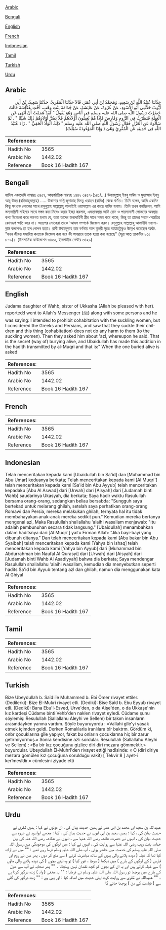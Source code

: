[Arabic](#arabic)

[Bengali](#bengali)

[English](#english)

[French](#french)

[Indonesian](#indonesian)

[Tamil](#tamil)

[Turkish](#turkish)

[Urdu](#urdu)

## Arabic


<div dir="rtl" lang="ar" style={{fontSize:'larger',backgroundColor:'#f8f9fa',padding:20}}>
حَدَّثَنَا عُبَيْدُ اللَّهِ بْنُ سَعِيدٍ، وَمُحَمَّدُ بْنُ أَبِي عُمَرَ، قَالاَ حَدَّثَنَا الْمُقْرِئُ، حَدَّثَنَا سَعِيدُ، بْنُ أَبِي أَيُّوبَ حَدَّثَنِي أَبُو الأَسْوَدِ، عَنْ عُرْوَةَ، عَنْ عَائِشَةَ، عَنْ جُدَامَةَ بِنْتِ وَهْبٍ، أُخْتِ عُكَّاشَةَ قَالَتْ حَضَرْتُ رَسُولَ اللَّهِ صلى الله عليه وسلم فِي أُنَاسٍ وَهُوَ يَقُولُ ‏"‏ لَقَدْ هَمَمْتُ أَنْ أَنْهَى عَنِ الْغِيلَةِ فَنَظَرْتُ فِي الرُّومِ وَفَارِسَ فَإِذَا هُمْ يُغِيلُونَ أَوْلاَدَهُمْ فَلاَ يَضُرُّ أَوْلاَدَهُمْ ذَلِكَ شَيْئًا ‏"‏ ‏.‏ ثُمَّ سَأَلُوهُ عَنِ الْعَزْلِ فَقَالَ رَسُولُ اللَّهِ صلى الله عليه وسلم ‏"‏ ذَلِكَ الْوَأْدُ الْخَفِيُّ ‏"‏ ‏.‏ زَادَ عُبَيْدُ اللَّهِ فِي حَدِيثِهِ عَنِ الْمُقْرِئِ وَهْىَ ‏(‏ وَإِذَا الْمَوْءُودَةُ سُئِلَتْ‏)‏
</div>
<div style={{backgroundColor:'#f8f9fa',padding:20, marginBottom: 10}}><table> <thead> <tr> <th>References:</th> <th></th> </tr> </thead> <tbody><tr><td>Hadith No</td><td>3565</td></tr><tr><td>Arabic No</td><td>1442.02</td></tr><tr><td>Reference</td><td>Book 16 Hadith 167</td></tr></tbody></table></div>

## Bengali


<div dir="ltr" lang="bn" style={{fontSize:'larger',backgroundColor:'#f8f9fa',padding:20}}>
হাদিস একাডেমি নাম্বারঃ ৩৪৫৭, আন্তর্জাতিক নাম্বারঃ ১৪৪২ ৩৪৫৭-(১৪১/...) উবায়দুল্লাহ্ ইবনু সাঈদ ও মুহাম্মাদ ইবনু আবূ উমর (রহিমাহুমাল্লাহ) ..... উকাশার ভগ্নি জুদামাহ্ বিনতু ওয়াহব (রাযিঃ) থেকে বর্ণিত। তিনি বলেন, আমি একদিন কিছু সংখ্যক লোকের সাথে রসূলুল্লাহ সাল্লাল্লাহু আলাইহি ওয়াসাল্লাম এর কাছে হাযির হলাম। তিনি তখন বলছিলেন, আমি স্তন্যদায়িনী মহিলার সাথে সঙ্গম করা নিষেধ করার ইচ্ছা করলাম, এমতাবস্থায় আমি রোম ও পারস্যবাসী লোকদের অবস্থার কথা বিবেচনা করে অবগত হলাম যে, তারা তাদের স্তন্যদায়িনী স্ত্রীর সাথে সঙ্গম করে থাকে, কিন্তু তা তাদের সন্তান-সন্ততির কোনরূপ ক্ষতি করে না। অতঃপর লোকেরা তাকে ‘আযল সম্পর্কে জিজ্ঞেস করল। রসূলুল্লাহ সাল্লাল্লাহু আলাইহি ওয়াসাল্লাম বললেনঃ তা হল গোপন হত্যা। রাবী উবায়দুল্লাহ তার বর্ণনায় আল মুকরী সূত্রে আয়াতটুকুও উল্লেখ করেছেন অর্থাৎ "যখন জীবন্ত সমাধিস্থ কন্যাকে জিজ্ঞেস করা হবে কী অপরাধে তাকে হত্যা করা হয়েছে" (সূরা আত্ তাকভীর ৮১ঃ ৮-৯)। (ইসলামিক ফাউন্ডেশন ৩৪৩০, ইসলামীক সেন্টার ৩৪২৯)
</div>
<div style={{backgroundColor:'#f8f9fa',padding:20, marginBottom: 10}}><table> <thead> <tr> <th>References:</th> <th></th> </tr> </thead> <tbody><tr><td>Hadith No</td><td>3565</td></tr><tr><td>Arabic No</td><td>1442.02</td></tr><tr><td>Reference</td><td>Book 16 Hadith 167</td></tr></tbody></table></div>

## English


<div dir="ltr" lang="en" style={{fontSize:'larger',backgroundColor:'#f8f9fa',padding:20}}>
Judama daughter of Wahb, sister of Ukkasha (Allah be pleased with her). reported:I went to Allah's Messenger (ﷺ) along with some persons and he was saying: I intended to prohibit cohabitation with the suckling women, but I considered the Greeks and Persians, and saw that they suckle their children and this thing (cohabitation) does not do any harm to them (to the suckling women). Then they asked him about 'azl, whereupon he said. That is the secret (way of) burying alive, and Ubaidullah has made this addition in the hadith transmitted by al-Muqri and that is:" When the one buried alive is asked
</div>
<div style={{backgroundColor:'#f8f9fa',padding:20, marginBottom: 10}}><table> <thead> <tr> <th>References:</th> <th></th> </tr> </thead> <tbody><tr><td>Hadith No</td><td>3565</td></tr><tr><td>Arabic No</td><td>1442.02</td></tr><tr><td>Reference</td><td>Book 16 Hadith 167</td></tr></tbody></table></div>

## French


<div dir="ltr" lang="fr" style={{fontSize:'larger',backgroundColor:'#f8f9fa',padding:20}}>

</div>
<div style={{backgroundColor:'#f8f9fa',padding:20, marginBottom: 10}}><table> <thead> <tr> <th>References:</th> <th></th> </tr> </thead> <tbody><tr><td>Hadith No</td><td>3565</td></tr><tr><td>Arabic No</td><td>1442.02</td></tr><tr><td>Reference</td><td>Book 16 Hadith 167</td></tr></tbody></table></div>

## Indonesian


<div dir="ltr" lang="id" style={{fontSize:'larger',backgroundColor:'#f8f9fa',padding:20}}>
Telah menceritakan kepada kami [Ubaidullah bin Sa'id] dan [Muhammad bin Abu Umar] keduanya berkata; Telah menceritakan kepada kami [Al Muqri'] telah menceritakan kepada kami [Sa'id bin Abu Ayyub] telah menceritakan kepadaku [Abu Al Aswad] dari [Urwah] dari [Aisyah] dari [Judamah binti Wahb] saudarinya Ukasyah, dia berkata; Saya hadir waktu Rasulullah bersama orang-orang, sedangkan beliau bersabda: "Sungguh saya bertekad untuk melarang ghilah, setelah saya perhatikan orang-orang Romawi dan Persia, mereka melakukan ghilah, ternyata hal itu tidak membahayakan anak-anak mereka sedikit pun." Kemudian mereka bertanya mengenai azl, Maka Rasulullah shallallahu 'alaihi wasallam menjawab: "Itu adalah pembunuhan secara tidak langsung." [Ubaidullah] menambahkan dalam haditsnya dari [Al Muqri'] yaitu Firman Allah: "Jika bayi-bayi yang dibunuh ditanya." Dan telah menceritakan kepada kami [Abu bakar bin Abu Syaibah] telah menceritakan kepada kami [Yahya bin Ishaq] telah menceritakan kepada kami [Yahya bin Ayyub] dari [Muhammad bin Abdurrahman bin Naufal Al Qurasyi] dari [Urwah] dari [Aisyah] dari [Judamah binti Wahb Al Asadiyyah] bahwa dia berkata; Saya mendengar Rasulullah shallallahu 'alaihi wasallam, kemudian dia menyebutkan seperti hadits Sa'id bin Ayyub tentang azl dan ghilah, namun dia menggunakan kata Al Ghiyal
</div>
<div style={{backgroundColor:'#f8f9fa',padding:20, marginBottom: 10}}><table> <thead> <tr> <th>References:</th> <th></th> </tr> </thead> <tbody><tr><td>Hadith No</td><td>3565</td></tr><tr><td>Arabic No</td><td>1442.02</td></tr><tr><td>Reference</td><td>Book 16 Hadith 167</td></tr></tbody></table></div>

## Tamil


<div dir="ltr" lang="ta" style={{fontSize:'larger',backgroundColor:'#f8f9fa',padding:20}}>

</div>
<div style={{backgroundColor:'#f8f9fa',padding:20, marginBottom: 10}}><table> <thead> <tr> <th>References:</th> <th></th> </tr> </thead> <tbody><tr><td>Hadith No</td><td>3565</td></tr><tr><td>Arabic No</td><td>1442.02</td></tr><tr><td>Reference</td><td>Book 16 Hadith 167</td></tr></tbody></table></div>

## Turkish


<div dir="ltr" lang="tr" style={{fontSize:'larger',backgroundColor:'#f8f9fa',padding:20}}>
Bize Ubeydullah b. Saîd iîe Muhammed b. Ebî Ömer rivayet ettiler. (Dedilerki): Bize El-Mukri rivayet etli. (Dediki): Bise Saîd b. Ebu Eyyub rivayet etli. (Dediki): Bana Ebu'l-Esved, Urve'den, o da Aişe'den, o da Ukkaşe'nin kız kardeşi Cüdame binti Vehb'den naklen rivayet eyledi. Cüdame şunu söylemiş: ResuIullah (Sallallahu Aleyhi ve Sellem) bir takım insanların arasındayken yanına vardım. Şöyîe buyuruyordu : «Vallahi gîle'yi yasak etmek içimden geldi. Derken Romalılarla iranlılara bîr baktrm. Gördüm ki, onbr çocuklarına gîle yapıyor, fakat bu onların çocuklarına hiç bîr zarur getirmiyormuş.» Sonra kendisine azli sordular. Resulullah (Sallallahu Aleyhi ve Sellem) : «Bu bir kız çocuğunu gizlice diri diri mezara gömmektir.» buyurdular. Ubeydullah El-Muhrî'den rivayet ettiği hadîsinde: « O (diri diriye mezara gömülen kız çocuğuna sorulduğu vakît) [ Tekvir 8 ] ayet-î kerîmesîdir.» cümlesini ziyade etti
</div>
<div style={{backgroundColor:'#f8f9fa',padding:20, marginBottom: 10}}><table> <thead> <tr> <th>References:</th> <th></th> </tr> </thead> <tbody><tr><td>Hadith No</td><td>3565</td></tr><tr><td>Arabic No</td><td>1442.02</td></tr><tr><td>Reference</td><td>Book 16 Hadith 167</td></tr></tbody></table></div>

## Urdu


<div dir="rtl" lang="ur" style={{fontSize:'larger',backgroundColor:'#f8f9fa',padding:20}}>
عبیداللہ بن سعید اور محمد بن ابی عمر نے ہمیں حدیث بیان کی ، ان دونوں نے کہا : ہمیں مُقری نے حدیث بیان کی ، کہا : ہمیں سعید بن ابی ایوب نے حدیث بیان کی ، کہا : مجھے ابواسود نے عروہ سے حدیث بیان کی ، انہوں نے حضرت عائشہ رضی اللہ عنہا سے ، انہوں نے عکاشہ رضی اللہ عنہ کی بہن جدامہ بنت وہب رضی اللہ عنہا سے روایت کی ، انہوں نے کہا : میں لوگوں کی موجودگی میں رسول اللہ صلی اللہ علیہ وسلم کی خدمت میں حاضر ہوئی ، آپ صلی اللہ علیہ وسلم فرما رہے تھے : "" میں نے ارادہ کیا تھا کہ غیلہ ( دودھ پلانے والی بیوی کے ساتھ مباشرت کرنے ) سے منع کر دوں ، پھر میں نے روم اور فارس ( کے لوگوں کے بارے ) میں دیکھا ( سوچا ، غور کیا ) تو وہ اپنے بچوں ( کی دودھ پلانے والی ماؤں ) سے غیلہ کرتے ہیں اور یہ ان کے بچوں کو کچھ نقصان نہیں پہنچاتا ۔ "" پھر صحابہ نے آپ سے عزل کے بارے میں پوچھا تو رسول اللہ صلی اللہ علیہ وسلم نے فرمایا : "" یہ مخفی ( واد ) زندہ درگور کرنا ہے ۔ "" عبیداللہ نے مُقری سے روایت کردہ اپنی حدیث میں اضافہ کیا : اور یہی ہے : "" زندہ درگور کی گئی سے ( قیامت کے دن ) پوچھا جائے گا
</div>
<div style={{backgroundColor:'#f8f9fa',padding:20, marginBottom: 10}}><table> <thead> <tr> <th>References:</th> <th></th> </tr> </thead> <tbody><tr><td>Hadith No</td><td>3565</td></tr><tr><td>Arabic No</td><td>1442.02</td></tr><tr><td>Reference</td><td>Book 16 Hadith 167</td></tr></tbody></table></div>